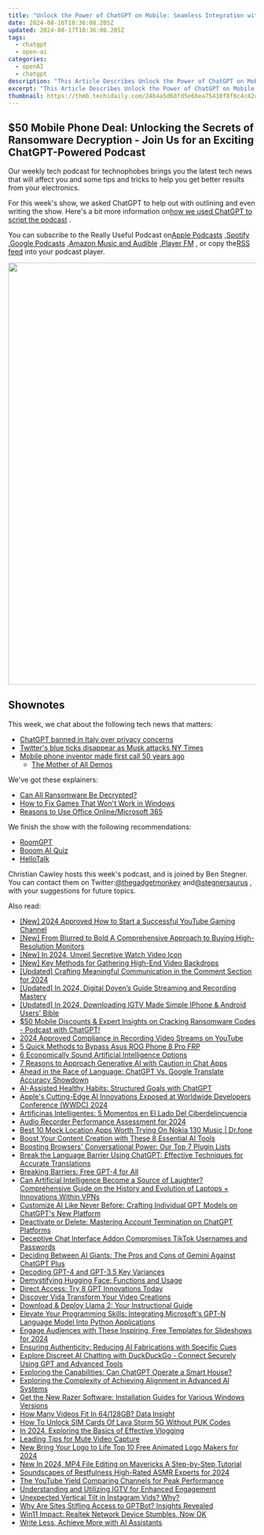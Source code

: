 ```yaml
---
title: "Unlock the Power of ChatGPT on Mobile: Seamless Integration with Android Phones and Tablets"
date: 2024-08-16T10:36:08.205Z
updated: 2024-08-17T10:36:08.205Z
tags:
  - chatgpt
  - open-ai
categories:
  - openAI
  - chatgpt
description: "This Article Describes Unlock the Power of ChatGPT on Mobile: Seamless Integration with Android Phones and Tablets"
excerpt: "This Article Describes Unlock the Power of ChatGPT on Mobile: Seamless Integration with Android Phones and Tablets"
thumbnail: https://thmb.techidaily.com/24b4a5d68fd5e6bea75410f8f6c4c82cdd5bcbea33115cb8218e3e0a99c10ef2.jpg
---
```


## $50 Mobile Phone Deal: Unlocking the Secrets of Ransomware Decryption - Join Us for an Exciting ChatGPT-Powered Podcast

 Our weekly tech podcast for technophobes brings you the latest tech news that will affect you and some tips and tricks to help you get better results from your electronics.

 For this week's show, we asked ChatGPT to help out with outlining and even writing the show. Here's a bit more information on[how we used ChatGPT to script the podcast](https://www.makeuseof.com/i-used-chatgpt-to-script-a-podcast-heres-what-happened/) .

 You can subscribe to the Really Useful Podcast on[Apple Podcasts](https://podcasts.apple.com/gb/podcast/the-really-useful-podcast/id1437847131?mt=2) ,[Spotify](https://open.spotify.com/show/283gDxLd6OTNEpRq6tN7ha) ,[Google Podcasts](https://www.google.com/podcasts?feed=aHR0cHM6Ly9hbmNob3IuZm0vcy8zMWJlNDcwL3BvZGNhc3QvcnNz) ,[Amazon Music and Audible](https://music.amazon.co.uk/podcasts/20ab73d4-5da2-46c7-a17f-dc6eb39bdb48/The-Really-Useful-Podcast) ,[Player FM](https://player.fm/series/the-really-useful-podcast-2491856) , or copy the[RSS feed](https://feeds.transistor.fm/the-really-useful-podcast) into your podcast player.

<!-- affiliate ads begin -->
<a href="https://propmoneyinc.pxf.io/c/5597632/1803116/14559" target="_top" id="1803116"><img src="//a.impactradius-go.com/display-ad/14559-1803116" border="0" alt="" width="859" height="859"/></a><img height="0" width="0" src="https://imp.pxf.io/i/5597632/1803116/14559" style="position:absolute;visibility:hidden;" border="0" />
<!-- affiliate ads end -->
## Shownotes

This week, we chat about the following tech news that matters:

* [ChatGPT banned in Italy over privacy concerns](https://www.bbc.co.uk/news/technology-65139406)
* [Twitter's blue ticks disappear as Musk attacks NY Times](https://www.bbc.co.uk/news/technology-65156216)
* [Mobile phone inventor made first call 50 years ago](https://www.bbc.co.uk/news/technology-65112048)  
  * [The Mother of All Demos](https://www.youtube.com/watch?v=B6rKUf9DWRI)

We've got these explainers:

* [Can All Ransomware Be Decrypted?](https://www.makeuseof.com/can-all-ransomware-be-decrypted/)
* [How to Fix Games That Won't Work in Windows](https://www.makeuseof.com/fix-games-not-working-windows/)
* [Reasons to Use Office Online/Microsoft 365](https://www.makeuseof.com/tag/dont-pay-word-5-reasons-use-office-online/)

We finish the show with the following recommendations:

* [RoomGPT](http://https://www.roomgpt.io/)
* [Booom AI Quiz](https://booom.ai/)
* [HelloTalk](https://www.hellotalk.com/?lang=en)

 Christian Cawley hosts this week's podcast, and is joined by Ben Stegner. You can contact them on Twitter:[@thegadgetmonkey](https://twitter.com/thegadgetmonkey) and[@stegnersaurus](https://twitter.com/stegnersaurus) , with your suggestions for future topics.


<ins class="adsbygoogle"
     style="display:block"
     data-ad-format="autorelaxed"
     data-ad-client="ca-pub-7571918770474297"
     data-ad-slot="1223367746"></ins>



<ins class="adsbygoogle"
     style="display:block"
     data-ad-client="ca-pub-7571918770474297"
     data-ad-slot="8358498916"
     data-ad-format="auto"
     data-full-width-responsive="true"></ins>

<span class="atpl-alsoreadstyle">Also read:</span>
<div><ul>
<li><a href="https://eaxpv-info.techidaily.com/new-2024-approved-how-to-start-a-successful-youtube-gaming-channel/"><u>[New] 2024 Approved  How to Start a Successful YouTube Gaming Channel</u></a></li>
<li><a href="https://some-knowledge.techidaily.com/new-from-blurred-to-bold-a-comprehensive-approach-to-buying-high-resolution-monitors/"><u>[New] From Blurred to Bold  A Comprehensive Approach to Buying High-Resolution Monitors</u></a></li>
<li><a href="https://facebook-video-recording.techidaily.com/new-in-2024-unveil-secretive-watch-video-icon/"><u>[New] In 2024, Unveil Secretive Watch Video Icon</u></a></li>
<li><a href="https://extra-guidance.techidaily.com/new-key-methods-for-gathering-high-end-video-backdrops/"><u>[New] Key Methods for Gathering High-End Video Backdrops</u></a></li>
<li><a href="https://fox-glue.techidaily.com/updated-crafting-meaningful-communication-in-the-comment-section-for-2024/"><u>[Updated] Crafting Meaningful Communication in the Comment Section for 2024</u></a></li>
<li><a href="https://screen-activity-recording.techidaily.com/updated-in-2024-digital-doyens-guide-streaming-and-recording-mastery/"><u>[Updated] In 2024, Digital Doyen’s Guide  Streaming and Recording Mastery</u></a></li>
<li><a href="https://instagram-video-files.techidaily.com/updated-in-2024-downloading-igtv-made-simple-iphone-and-android-users-bible/"><u>[Updated] In 2024, Downloading IGTV Made Simple  IPhone & Android Users' Bible</u></a></li>
<li><a href="https://tech-haven.techidaily.com/50-mobile-discounts-and-expert-insights-on-cracking-ransomware-codes-podcast-with-chatgpt/"><u>$50 Mobile Discounts & Expert Insights on Cracking Ransomware Codes - Podcast with ChatGPT!</u></a></li>
<li><a href="https://youtube-sure.techidaily.com/approved-compliance-in-recording-video-streams-on-youtube/"><u>2024 Approved  Compliance in Recording Video Streams on YouTube</u></a></li>
<li><a href="https://android-frp.techidaily.com/5-quick-methods-to-bypass-asus-rog-phone-8-pro-frp-by-drfone-android/"><u>5 Quick Methods to Bypass Asus ROG Phone 8 Pro FRP</u></a></li>
<li><a href="https://tech-haven.techidaily.com/6-economically-sound-artificial-intelligence-options/"><u>6 Economically Sound Artificial Intelligence Options</u></a></li>
<li><a href="https://tech-hub.techidaily.com/7-reasons-to-approach-generative-ai-with-caution-in-chat-apps/"><u>7 Reasons to Approach Generative AI with Caution in Chat Apps</u></a></li>
<li><a href="https://tech-haven.techidaily.com/ahead-in-the-race-of-language-chatgpt-vs-google-translate-accuracy-showdown/"><u>Ahead in the Race of Language: ChatGPT Vs. Google Translate Accuracy Showdown</u></a></li>
<li><a href="https://tech-haven.techidaily.com/ai-assisted-healthy-habits-structured-goals-with-chatgpt/"><u>AI-Assisted Healthy Habits: Structured Goals with ChatGPT</u></a></li>
<li><a href="https://tech-haven.techidaily.com/apples-cutting-edge-ai-innovations-exposed-at-worldwide-developers-conference-wwdc-2024/"><u>Apple's Cutting-Edge AI Innovations Exposed at Worldwide Developers Conference (WWDC) 2024</u></a></li>
<li><a href="https://tech-haven.techidaily.com/artificinas-intelligentes-5-momentos-en-el-lado-del-ciberdelincuencia/"><u>Artificinas Intelligentes: 5 Momentos en El Lado Del Ciberdelincuencia</u></a></li>
<li><a href="https://screen-activity-recording.techidaily.com/audio-recorder-performance-assessment-for-2024/"><u>Audio Recorder Performance Assessment for 2024</u></a></li>
<li><a href="https://fake-location.techidaily.com/best-10-mock-location-apps-worth-trying-on-nokia-130-music-drfone-by-drfone-virtual-android/"><u>Best 10 Mock Location Apps Worth Trying On Nokia 130 Music | Dr.fone</u></a></li>
<li><a href="https://tech-haven.techidaily.com/boost-your-content-creation-with-these-8-essential-ai-tools/"><u>Boost Your Content Creation with These 8 Essential AI Tools</u></a></li>
<li><a href="https://tech-haven.techidaily.com/boosting-browsers-conversational-power-our-top-7-plugin-lists/"><u>Boosting Browsers' Conversational Power: Our Top 7 Plugin Lists</u></a></li>
<li><a href="https://tech-haven.techidaily.com/break-the-language-barrier-using-chatgpt-effective-techniques-for-accurate-translations/"><u>Break the Language Barrier Using ChatGPT: Effective Techniques for Accurate Translations</u></a></li>
<li><a href="https://tech-haven.techidaily.com/breaking-barriers-free-gpt-4-for-all/"><u>Breaking Barriers: Free GPT-4 for All</u></a></li>
<li><a href="https://tech-haven.techidaily.com/can-artificial-intelligence-become-a-source-of-laughter-comprehensive-guide-on-the-history-and-evolution-of-laptops-plus-innovations-within-vpns/"><u>Can Artificial Intelligence Become a Source of Laughter? Comprehensive Guide on the History and Evolution of Laptops + Innovations Within VPNs</u></a></li>
<li><a href="https://tech-haven.techidaily.com/customize-ai-like-never-before-crafting-individual-gpt-models-on-chatgpts-new-platform/"><u>Customize AI Like Never Before: Crafting Individual GPT Models on ChatGPT's New Platform</u></a></li>
<li><a href="https://tech-haven.techidaily.com/deactivate-or-delete-mastering-account-termination-on-chatgpt-platforms/"><u>Deactivate or Delete: Mastering Account Termination on ChatGPT Platforms</u></a></li>
<li><a href="https://tech-haven.techidaily.com/deceptive-chat-interface-addon-compromises-tiktok-usernames-and-passwords/"><u>Deceptive Chat Interface Addon Compromises TikTok Usernames and Passwords</u></a></li>
<li><a href="https://tech-haven.techidaily.com/deciding-between-ai-giants-the-pros-and-cons-of-gemini-against-chatgpt-plus/"><u>Deciding Between AI Giants: The Pros and Cons of Gemini Against ChatGPT Plus</u></a></li>
<li><a href="https://tech-haven.techidaily.com/decoding-gpt-4-and-gpt-35-key-variances/"><u>Decoding GPT-4 and GPT-3.5 Key Variances</u></a></li>
<li><a href="https://tech-haven.techidaily.com/demystifying-hugging-face-functions-and-usage/"><u>Demystifying Hugging Face: Functions and Usage</u></a></li>
<li><a href="https://tech-haven.techidaily.com/direct-access-try-8-gpt-innovations-today/"><u>Direct Access: Try 8 GPT Innovations Today</u></a></li>
<li><a href="https://fox-friendly.techidaily.com/discover-vida-transform-your-video-creations/"><u>Discover Vida  Transform Your Video Creations</u></a></li>
<li><a href="https://tech-haven.techidaily.com/download-and-deploy-llama-2-your-instructional-guide/"><u>Download & Deploy Llama 2: Your Instructional Guide</u></a></li>
<li><a href="https://tech-haven.techidaily.com/elevate-your-programming-skills-integrating-microsofts-gpt-n-language-model-into-python-applications/"><u>Elevate Your Programming Skills: Integrating Microsoft's GPT-N Language Model Into Python Applications</u></a></li>
<li><a href="https://fox-glue.techidaily.com/engage-audiences-with-these-inspiring-free-templates-for-slideshows-for-2024/"><u>Engage Audiences with These Inspiring, Free Templates for Slideshows for 2024</u></a></li>
<li><a href="https://tech-haven.techidaily.com/ensuring-authenticity-reducing-ai-fabrications-with-specific-cues/"><u>Ensuring Authenticity: Reducing AI Fabrications with Specific Cues</u></a></li>
<li><a href="https://tech-haven.techidaily.com/1721990789186-explore-discreet-ai-chatting-with-duckduckgo-connect-securely-using-gpt-and-advanced-tools/"><u>Explore Discreet AI Chatting with DuckDuckGo - Connect Securely Using GPT and Advanced Tools</u></a></li>
<li><a href="https://tech-haven.techidaily.com/exploring-the-capabilities-can-chatgpt-operate-a-smart-house/"><u>Exploring the Capabilities: Can ChatGPT Operate a Smart House?</u></a></li>
<li><a href="https://tech-haven.techidaily.com/exploring-the-complexity-of-achieving-alignment-in-advanced-ai-systems/"><u>Exploring the Complexity of Achieving Alignment in Advanced AI Systems</u></a></li>
<li><a href="https://hardware-updates.techidaily.com/get-the-new-razer-software-installation-guides-for-various-windows-versions/"><u>Get the New Razer Software: Installation Guides for Various Windows Versions</u></a></li>
<li><a href="https://fox-cloud.techidaily.com/how-many-videos-fit-in-64128gb-data-insight/"><u>How Many Videos Fit In 64/128GB? Data Insight</u></a></li>
<li><a href="https://sim-unlock.techidaily.com/how-to-unlock-sim-cards-of-lava-storm-5g-without-puk-codes-by-drfone-android/"><u>How To Unlock SIM Cards Of Lava Storm 5G Without PUK Codes</u></a></li>
<li><a href="https://some-techniques.techidaily.com/in-2024-exploring-the-basics-of-effective-vlogging/"><u>In 2024, Exploring the Basics of Effective Vlogging</u></a></li>
<li><a href="https://video-capture.techidaily.com/leading-tips-for-mute-video-capture/"><u>Leading Tips for Mute Video Capture</u></a></li>
<li><a href="https://video-ai-editor.techidaily.com/new-bring-your-logo-to-life-top-10-free-animated-logo-makers-for-2024/"><u>New Bring Your Logo to Life Top 10 Free Animated Logo Makers for 2024</u></a></li>
<li><a href="https://smart-video-editing.techidaily.com/new-in-2024-mp4-file-editing-on-mavericks-a-step-by-step-tutorial/"><u>New In 2024, MP4 File Editing on Mavericks A Step-by-Step Tutorial</u></a></li>
<li><a href="https://extra-support.techidaily.com/soundscapes-of-restfulness-high-rated-asmr-experts-for-2024/"><u>Soundscapes of Restfulness  High-Rated ASMR Experts for 2024</u></a></li>
<li><a href="https://youtube-docs.techidaily.com/outube-yield-comparing-channels-for-peak-performance/"><u>The YouTube Yield  Comparing Channels for Peak Performance</u></a></li>
<li><a href="https://instagram-video-files.techidaily.com/understanding-and-utilizing-igtv-for-enhanced-engagement/"><u>Understanding and Utilizing IGTV for Enhanced Engagement</u></a></li>
<li><a href="https://extra-tips.techidaily.com/unexpected-vertical-tilt-in-instagram-vids-why/"><u>Unexpected Vertical Tilt in Instagram Vids? Why?</u></a></li>
<li><a href="https://tech-haven.techidaily.com/why-are-sites-stifling-access-to-gptbot-insights-revealed/"><u>Why Are Sites Stifling Access to GPTBot? Insights Revealed</u></a></li>
<li><a href="https://driver-error.techidaily.com/win11-impact-realtek-network-device-stumbles-now-ok/"><u>Win11 Impact: Realtek Network Device Stumbles, Now OK</u></a></li>
<li><a href="https://tech-haven.techidaily.com/write-less-achieve-more-with-ai-assistants/"><u>Write Less, Achieve More with AI Assistants</u></a></li>
</ul></div>
